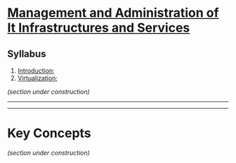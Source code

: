# [Management and Administration of It Infrastructures and Services](https://fenix.tecnico.ulisboa.pt/disciplinas/AGI11/2024-2025/1-semestre)

## Syllabus

1. [Introduction](./01-introduction.md);
2. [Virtualization](./02-virtualization.md);

_(section under construction)_

---

---

# Key Concepts

_(section under construction)_
